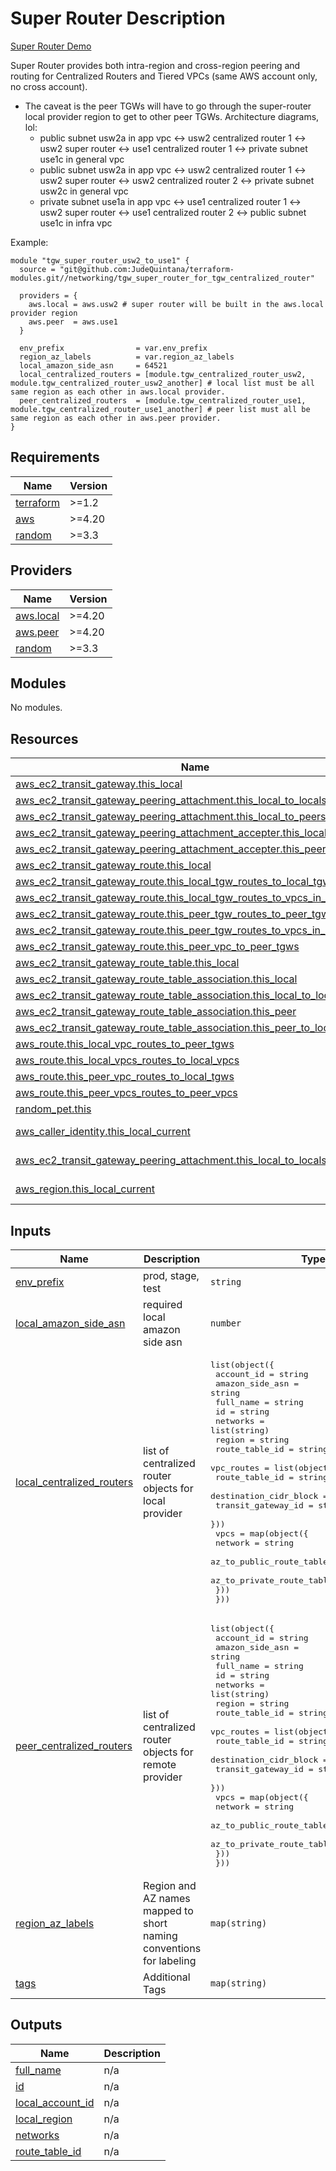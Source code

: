 # Super Router Description

[Super Router Demo](https://github.com/JudeQuintana/terraform-main/tree/main/super_router_demo)

Super Router provides both intra-region and cross-region peering and routing for Centralized Routers and Tiered VPCs (same AWS account only, no cross account).

- The caveat is the peer TGWs will have to go through the super-router local provider region to get to other peer TGWs. Architecture diagrams, lol:
  - public subnet usw2a in app vpc <-> usw2 centralized router 1 <-> usw2 super router <-> use1 centralized router 1 <-> private subnet use1c in general vpc
  - public subnet usw2a in app vpc <-> usw2 centralized router 1 <-> usw2 super router <-> usw2 centralized router 2 <-> private subnet usw2c in general vpc
  - private subnet use1a in app vpc <-> use1 centralized router 1 <-> usw2 super router <-> use1 centralized router 2 <-> public subnet use1c in infra vpc

Example:

```
module "tgw_super_router_usw2_to_use1" {
  source = "git@github.com:JudeQuintana/terraform-modules.git//networking/tgw_super_router_for_tgw_centralized_router"

  providers = {
    aws.local = aws.usw2 # super router will be built in the aws.local provider region
    aws.peer  = aws.use1
  }

  env_prefix                = var.env_prefix
  region_az_labels          = var.region_az_labels
  local_amazon_side_asn     = 64521
  local_centralized_routers = [module.tgw_centralized_router_usw2, module.tgw_centralized_router_usw2_another] # local list must be all same region as each other in aws.local provider.
  peer_centralized_routers  = [module.tgw_centralized_router_use1, module.tgw_centralized_router_use1_another] # peer list must all be same region as each other in aws.peer provider.
}
```

## Requirements

| Name | Version |
|------|---------|
| <a name="requirement_terraform"></a> [terraform](#requirement\_terraform) | >=1.2 |
| <a name="requirement_aws"></a> [aws](#requirement\_aws) | >=4.20 |
| <a name="requirement_random"></a> [random](#requirement\_random) | >=3.3 |

## Providers

| Name | Version |
|------|---------|
| <a name="provider_aws.local"></a> [aws.local](#provider\_aws.local) | >=4.20 |
| <a name="provider_aws.peer"></a> [aws.peer](#provider\_aws.peer) | >=4.20 |
| <a name="provider_random"></a> [random](#provider\_random) | >=3.3 |

## Modules

No modules.

## Resources

| Name | Type |
|------|------|
| [aws_ec2_transit_gateway.this_local](https://registry.terraform.io/providers/hashicorp/aws/latest/docs/resources/ec2_transit_gateway) | resource |
| [aws_ec2_transit_gateway_peering_attachment.this_local_to_locals](https://registry.terraform.io/providers/hashicorp/aws/latest/docs/resources/ec2_transit_gateway_peering_attachment) | resource |
| [aws_ec2_transit_gateway_peering_attachment.this_local_to_peers](https://registry.terraform.io/providers/hashicorp/aws/latest/docs/resources/ec2_transit_gateway_peering_attachment) | resource |
| [aws_ec2_transit_gateway_peering_attachment_accepter.this_local_to_locals](https://registry.terraform.io/providers/hashicorp/aws/latest/docs/resources/ec2_transit_gateway_peering_attachment_accepter) | resource |
| [aws_ec2_transit_gateway_peering_attachment_accepter.this_peer_to_locals](https://registry.terraform.io/providers/hashicorp/aws/latest/docs/resources/ec2_transit_gateway_peering_attachment_accepter) | resource |
| [aws_ec2_transit_gateway_route.this_local](https://registry.terraform.io/providers/hashicorp/aws/latest/docs/resources/ec2_transit_gateway_route) | resource |
| [aws_ec2_transit_gateway_route.this_local_tgw_routes_to_local_tgws](https://registry.terraform.io/providers/hashicorp/aws/latest/docs/resources/ec2_transit_gateway_route) | resource |
| [aws_ec2_transit_gateway_route.this_local_tgw_routes_to_vpcs_in_peer_tgws](https://registry.terraform.io/providers/hashicorp/aws/latest/docs/resources/ec2_transit_gateway_route) | resource |
| [aws_ec2_transit_gateway_route.this_peer_tgw_routes_to_peer_tgws](https://registry.terraform.io/providers/hashicorp/aws/latest/docs/resources/ec2_transit_gateway_route) | resource |
| [aws_ec2_transit_gateway_route.this_peer_tgw_routes_to_vpcs_in_local_tgws](https://registry.terraform.io/providers/hashicorp/aws/latest/docs/resources/ec2_transit_gateway_route) | resource |
| [aws_ec2_transit_gateway_route.this_peer_vpc_to_peer_tgws](https://registry.terraform.io/providers/hashicorp/aws/latest/docs/resources/ec2_transit_gateway_route) | resource |
| [aws_ec2_transit_gateway_route_table.this_local](https://registry.terraform.io/providers/hashicorp/aws/latest/docs/resources/ec2_transit_gateway_route_table) | resource |
| [aws_ec2_transit_gateway_route_table_association.this_local](https://registry.terraform.io/providers/hashicorp/aws/latest/docs/resources/ec2_transit_gateway_route_table_association) | resource |
| [aws_ec2_transit_gateway_route_table_association.this_local_to_locals](https://registry.terraform.io/providers/hashicorp/aws/latest/docs/resources/ec2_transit_gateway_route_table_association) | resource |
| [aws_ec2_transit_gateway_route_table_association.this_peer](https://registry.terraform.io/providers/hashicorp/aws/latest/docs/resources/ec2_transit_gateway_route_table_association) | resource |
| [aws_ec2_transit_gateway_route_table_association.this_peer_to_locals](https://registry.terraform.io/providers/hashicorp/aws/latest/docs/resources/ec2_transit_gateway_route_table_association) | resource |
| [aws_route.this_local_vpc_routes_to_peer_tgws](https://registry.terraform.io/providers/hashicorp/aws/latest/docs/resources/route) | resource |
| [aws_route.this_local_vpcs_routes_to_local_vpcs](https://registry.terraform.io/providers/hashicorp/aws/latest/docs/resources/route) | resource |
| [aws_route.this_peer_vpc_routes_to_local_tgws](https://registry.terraform.io/providers/hashicorp/aws/latest/docs/resources/route) | resource |
| [aws_route.this_peer_vpcs_routes_to_peer_vpcs](https://registry.terraform.io/providers/hashicorp/aws/latest/docs/resources/route) | resource |
| [random_pet.this](https://registry.terraform.io/providers/hashicorp/random/latest/docs/resources/pet) | resource |
| [aws_caller_identity.this_local_current](https://registry.terraform.io/providers/hashicorp/aws/latest/docs/data-sources/caller_identity) | data source |
| [aws_ec2_transit_gateway_peering_attachment.this_local_to_locals](https://registry.terraform.io/providers/hashicorp/aws/latest/docs/data-sources/ec2_transit_gateway_peering_attachment) | data source |
| [aws_region.this_local_current](https://registry.terraform.io/providers/hashicorp/aws/latest/docs/data-sources/region) | data source |

## Inputs

| Name | Description | Type | Default | Required |
|------|-------------|------|---------|:--------:|
| <a name="input_env_prefix"></a> [env\_prefix](#input\_env\_prefix) | prod, stage, test | `string` | n/a | yes |
| <a name="input_local_amazon_side_asn"></a> [local\_amazon\_side\_asn](#input\_local\_amazon\_side\_asn) | required local amazon side asn | `number` | n/a | yes |
| <a name="input_local_centralized_routers"></a> [local\_centralized\_routers](#input\_local\_centralized\_routers) | list of centralized router objects for local provider | <pre>list(object({<br>    account_id      = string<br>    amazon_side_asn = string<br>    full_name       = string<br>    id              = string<br>    networks        = list(string)<br>    region          = string<br>    route_table_id  = string<br>    vpc_routes = list(object({<br>      route_table_id         = string<br>      destination_cidr_block = string<br>      transit_gateway_id     = string<br>    }))<br>    vpcs = map(object({<br>      network                      = string<br>      az_to_public_route_table_id  = map(string)<br>      az_to_private_route_table_id = map(string)<br>    }))<br>  }))</pre> | `[]` | no |
| <a name="input_peer_centralized_routers"></a> [peer\_centralized\_routers](#input\_peer\_centralized\_routers) | list of centralized router objects for remote provider | <pre>list(object({<br>    account_id      = string<br>    amazon_side_asn = string<br>    full_name       = string<br>    id              = string<br>    networks        = list(string)<br>    region          = string<br>    route_table_id  = string<br>    vpc_routes = list(object({<br>      route_table_id         = string<br>      destination_cidr_block = string<br>      transit_gateway_id     = string<br>    }))<br>    vpcs = map(object({<br>      network                      = string<br>      az_to_public_route_table_id  = map(string)<br>      az_to_private_route_table_id = map(string)<br>    }))<br>  }))</pre> | `[]` | no |
| <a name="input_region_az_labels"></a> [region\_az\_labels](#input\_region\_az\_labels) | Region and AZ names mapped to short naming conventions for labeling | `map(string)` | n/a | yes |
| <a name="input_tags"></a> [tags](#input\_tags) | Additional Tags | `map(string)` | `{}` | no |

## Outputs

| Name | Description |
|------|-------------|
| <a name="output_full_name"></a> [full\_name](#output\_full\_name) | n/a |
| <a name="output_id"></a> [id](#output\_id) | n/a |
| <a name="output_local_account_id"></a> [local\_account\_id](#output\_local\_account\_id) | n/a |
| <a name="output_local_region"></a> [local\_region](#output\_local\_region) | n/a |
| <a name="output_networks"></a> [networks](#output\_networks) | n/a |
| <a name="output_route_table_id"></a> [route\_table\_id](#output\_route\_table\_id) | n/a |
